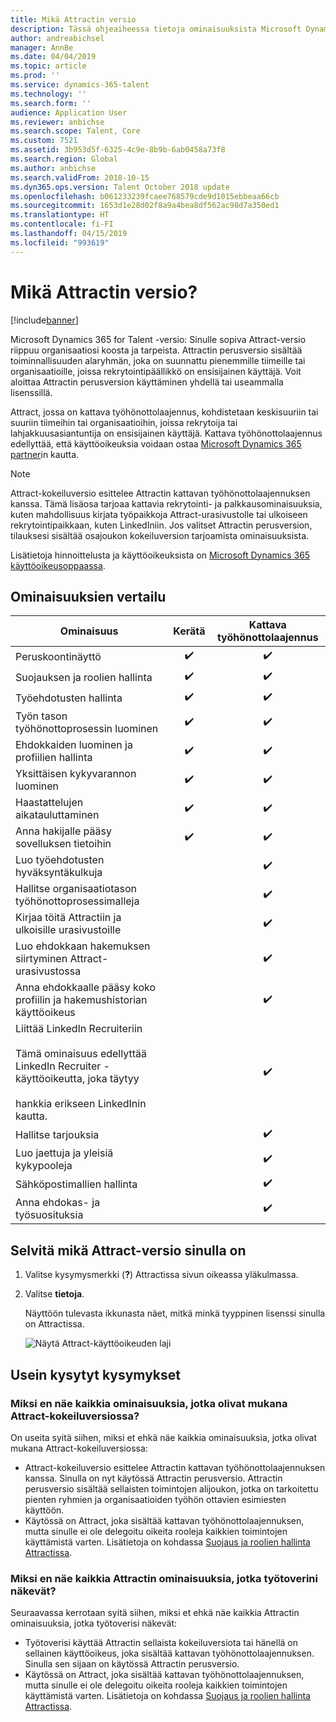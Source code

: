 ```yaml
---
title: Mikä Attractin versio
description: Tässä ohjeaiheessa tietoja ominaisuuksista Microsoft Dynamics 365 for Talent - Attractin eri versioissa.
author: andreabichsel
manager: AnnBe
ms.date: 04/04/2019
ms.topic: article
ms.prod: ''
ms.service: dynamics-365-talent
ms.technology: ''
ms.search.form: ''
audience: Application User
ms.reviewer: anbichse
ms.search.scope: Talent, Core
ms.custom: 7521
ms.assetid: 3b953d5f-6325-4c9e-8b9b-6ab0458a73f8
ms.search.region: Global
ms.author: anbichse
ms.search.validFrom: 2018-10-15
ms.dyn365.ops.version: Talent October 2018 update
ms.openlocfilehash: b061233239fcaee768579cde9d1015ebbeaa66cb
ms.sourcegitcommit: 1653d1e28d02f8a9a4bea8df562ac98d7a350ed1
ms.translationtype: HT
ms.contentlocale: fi-FI
ms.lasthandoff: 04/15/2019
ms.locfileid: "993619"
---
```

# <a name="which-version-of-attract"></a>Mikä Attractin versio?

[!include[banner](../includes/banner.md)]

Microsoft Dynamics 365 for Talent -versio: Sinulle sopiva Attract-versio riippuu organisaatiosi koosta ja tarpeista. Attractin perusversio sisältää toiminnallisuuden alaryhmän, joka on suunnattu pienemmille tiimeille tai organisaatioille, joissa rekrytointipäällikkö on ensisijainen käyttäjä. Voit aloittaa Attractin perusversion käyttäminen yhdellä tai useammalla lisenssillä.

Attract, jossa on kattava työhönottolaajennus, kohdistetaan keskisuuriin tai suuriin tiimeihin tai organisaatioihin, joissa rekrytoija tai lahjakkuusasiantuntija on ensisijainen käyttäjä. Kattava työhönottolaajennus edellyttää, että käyttöoikeuksia voidaan ostaa [Microsoft Dynamics 365 partner](https://dynamics.microsoft.com/partners/find-a-partner/)in kautta.

> [!NOTE]
> Attract-kokeiluversio esittelee Attractin kattavan työhönottolaajennuksen kanssa. Tämä lisäosa tarjoaa kattavia rekrytointi- ja palkkausominaisuuksia, kuten mahdollisuus kirjata työpaikkoja Attract-urasivustolle tai ulkoiseen rekrytointipaikkaan, kuten LinkedIniin. Jos valitset Attractin perusversion, tilauksesi sisältää osajoukon kokeiluversion tarjoamista ominaisuuksista.

Lisätietoja hinnoittelusta ja käyttöoikeuksista on [Microsoft Dynamics 365 käyttöoikeusoppaassa](https://go.microsoft.com/fwlink/?LinkId=866544).

## <a name="feature-comparison"></a>Ominaisuuksien vertailu

| Ominaisuus | Kerätä | Kattava työhönottolaajennus |
| ---------- | :-----------: | :-------------------: |
| Peruskoontinäyttö | :heavy_check_mark: | :heavy_check_mark: |
| Suojauksen ja roolien hallinta | :heavy_check_mark: | :heavy_check_mark: |
| Työehdotusten hallinta | :heavy_check_mark: | :heavy_check_mark: |
| Työn tason työhönottoprosessin luominen | :heavy_check_mark: | :heavy_check_mark: |
| Ehdokkaiden luominen ja profiilien hallinta | :heavy_check_mark: | :heavy_check_mark: |
| Yksittäisen kykyvarannon luominen | :heavy_check_mark: | :heavy_check_mark: |
| Haastattelujen aikatauluttaminen | :heavy_check_mark: | :heavy_check_mark: |
| Anna hakijalle pääsy sovelluksen tietoihin | :heavy_check_mark: | :heavy_check_mark: |
| Luo työehdotusten hyväksyntäkulkuja | | :heavy_check_mark: |
| Hallitse organisaatiotason työhönottoprosessimalleja | | :heavy_check_mark: |
| Kirjaa töitä Attractiin ja ulkoisille urasivustoille | | :heavy_check_mark: |
| Luo ehdokkaan hakemuksen siirtyminen Attract-urasivustossa | | :heavy_check_mark: |
| Anna ehdokkaalle pääsy koko profiilin ja hakemushistorian käyttöoikeus | | :heavy_check_mark: |
| Liittää LinkedIn Recruiteriin<br></br>Tämä ominaisuus edellyttää LinkedIn Recruiter -käyttöoikeutta, joka täytyy <br></br> hankkia erikseen LinkedInin kautta.</blockquote> | | :heavy_check_mark: |
| Hallitse tarjouksia | | :heavy_check_mark: |
| Luo jaettuja ja yleisiä kykypooleja | | :heavy_check_mark: |
| Sähköpostimallien hallinta | | :heavy_check_mark: |
| Anna ehdokas- ja työsuosituksia | | :heavy_check_mark: |

## <a name="find-out-which-version-of-attract-you-have"></a>Selvitä mikä Attract-versio sinulla on

1. Valitse kysymysmerkki (**?**) Attractissa sivun oikeassa yläkulmassa.
2. Valitse **tietoja**.

    Näyttöön tulevasta ikkunasta näet, mitkä minkä tyyppinen lisenssi sinulla on Attractissa.

    ![Näytä Attract-käyttöoikeuden laji](media/attract-license-types.png)

## <a name="frequently-asked-questions"></a>Usein kysytyt kysymykset

### <a name="why-dont-i-see-all-the-features-that-were-included-in-the-attract-trial"></a>Miksi en näe kaikkia ominaisuuksia, jotka olivat mukana Attract-kokeiluversiossa?

On useita syitä siihen, miksi et ehkä näe kaikkia ominaisuuksia, jotka olivat mukana Attract-kokeiluversiossa:

- Attract-kokeiluversio esittelee Attractin kattavan työhönottolaajennuksen kanssa. Sinulla on nyt käytössä Attractin perusversio. Attractin perusversio sisältää sellaisten toimintojen alijoukon, jotka on tarkoitettu pienten ryhmien ja organisaatioiden työhön ottavien esimiesten käyttöön.
- Käytössä on Attract, joka sisältää kattavan työhönottolaajennuksen, mutta sinulle ei ole delegoitu oikeita rooleja kaikkien toimintojen käyttämistä varten. Lisätietoja on kohdassa [Suojaus ja roolien hallinta Attractissa](security-attract.md).

### <a name="why-dont-i-see-all-the-attract-features-that-my-coworker-sees"></a>Miksi en näe kaikkia Attractin ominaisuuksia, jotka työtoverini näkevät?

Seuraavassa kerrotaan syitä siihen, miksi et ehkä näe kaikkia Attractin ominaisuuksia, jotka työtoverisi näkevät:

- Työtoverisi käyttää Attractin sellaista kokeiluversiota tai hänellä on sellainen käyttöoikeus, joka sisältää kattavan työhönottolaajennuksen. Sinulla sen sijaan on käytössä Attractin perusversio.
- Käytössä on Attract, joka sisältää kattavan työhönottolaajennuksen, mutta sinulle ei ole delegoitu oikeita rooleja kaikkien toimintojen käyttämistä varten. Lisätietoja on kohdassa [Suojaus ja roolien hallinta Attractissa](security-attract.md).
